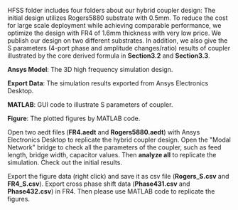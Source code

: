 HFSS folder includes four folders about our hybrid coupler design: The initial design utilizes Rogers5880 substrate with 0.5mm. To reduce the cost for large scale deployment while achieving comparable performance, we optimize the design with FR4 of 1.6mm thickness with very low price. We publish our design on two different substrates. In addition, we also give the S parameters (4-port phase and amplitude changes/ratio) results of coupler illustrated by the core derived formula in **Section3.2** and **Section3.3**. 

**Ansys Model**: The 3D high frequency simulation design.

**Export Data**: The simulation results exported from Ansys Electronics Desktop.

**MATLAB**: GUI code to illustrate S parameters of coupler.

**Figure**: The plotted figures by MATLAB code.

Open two aedt files (**FR4.aedt** and **Rogers5880.aedt**) with Ansys Electronics Desktop to replicate the hybrid coupler design. Open the "Modal Network" bridge to check all the parameters of the coupler, such as feed length, bridge width, capacitor values. Then **analyze all** to replicate the simulation. Check out the initial results.

Export the figure data (right click) and save it as csv file (**Rogers_S.csv** and **FR4_S.csv**). Export cross phase shift data (**Phase431.csv** and **Phase432.csv**) in FR4. Then please use MATLAB code to replicate the figures.
